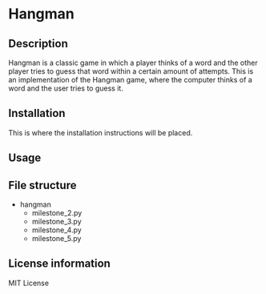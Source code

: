 # Hangman

## Description

Hangman is a classic game in which a player thinks of a word and the other player tries to guess that word within a certain amount of attempts. This is an implementation of the Hangman game, where the computer thinks of a word and the user tries to guess it.

## Installation

This is where the installation instructions will be placed.

## Usage

## File structure

- hangman
  - milestone_2.py
  - milestone_3.py
  - milestone_4.py
  - milestone_5.py
  
## License information

MIT License